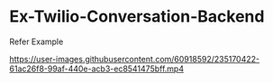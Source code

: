 # Ex-Twilio-Conversation-Backend

Refer Example


https://user-images.githubusercontent.com/60918592/235170422-61ac26f8-99af-440e-acb3-ec8541475bff.mp4

